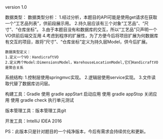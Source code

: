 version 1.0

数据类型：
    数据类型分析：
    1.经过分析，本题目的API可能是使用get请求在获取一个“工艺品列表”，供前段展示用。
    2.持久层应该有三个对象“工艺品”、“尺寸”、“仓库坐标”。
    3.由于本题目没有和数据库的交互，所以“工艺品”只声明一个VO供前后端交互用
    4.考虑到程序的扩展性，为了方便今后将项目扩展为何数据库有交互的项目，故将“尺寸”、“仓库坐标”定义为持久层Model，供今后扩展。

    数据类型定义：
    1.定义一个VO：HandicraftVO
    2.定义两个Model:DimensionsModel，WarehouseLocationModel,它们HandicraftVO是聚合关系

系统结构:
    1.控制层使用springmvc实现。
    2.逻辑层使用service实现。
    3.文件读取代替了数据库访问层。

构建工具：Gradle
        使用 gradle appStart 启动应用
        使用 gradle appStop 关闭应用
        使用 gradle check 执行单元测试

版本管理工具：版本管理工具git

开发工具：IntelliJ IDEA 2016

PS：此版本只是针对题目的一个纯净版本，今后有需求会持续优化和更新。

